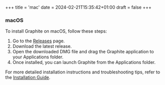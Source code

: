 +++
title = 'mac'
date = 2024-02-21T15:35:42+01:00
draft = false
+++

### macOS

To install Graphite on macOS, follow these steps:

1. Go to the [Releases](https://github.com/Meliani-Mehdi/Graphite_QT/releases) page.
2. Download the latest release.
3. Open the downloaded DMG file and drag the Graphite application to your Applications folder.
4. Once installed, you can launch Graphite from the Applications folder.

For more detailed installation instructions and troubleshooting tips, refer to the [Installation Guide](https://github.com/Meliani-Mehdi/Graphite_QT/blob/main/INSTALLATION.md).
